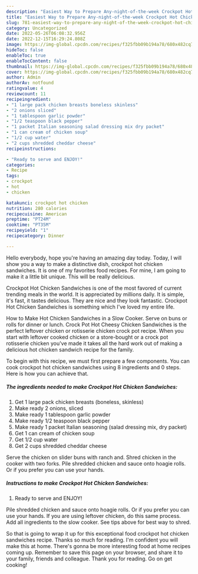 ```yaml
---
description: "Easiest Way to Prepare Any-night-of-the-week Crockpot Hot Chicken Sandwiches"
title: "Easiest Way to Prepare Any-night-of-the-week Crockpot Hot Chicken Sandwiches"
slug: 781-easiest-way-to-prepare-any-night-of-the-week-crockpot-hot-chicken-sandwiches
category: Uncategorized
date: 2022-05-26T06:08:32.956Z
date: 2022-12-15T16:29:24.808Z
image: https://img-global.cpcdn.com/recipes/f325fbb09b194a78/680x482cq70/crockpot-hot-chicken-sandwiches-recipe-main-photo.jpg
hideToc: false
enableToc: true
enableTocContent: false
thumbnail: https://img-global.cpcdn.com/recipes/f325fbb09b194a78/680x482cq70/crockpot-hot-chicken-sandwiches-recipe-main-photo.jpg
cover: https://img-global.cpcdn.com/recipes/f325fbb09b194a78/680x482cq70/crockpot-hot-chicken-sandwiches-recipe-main-photo.jpg
author: Admin
authorAv: notfound
ratingvalue: 4
reviewcount: 11
recipeingredient:
- "1 large pack chicken breasts boneless skinless"
- "2 onions sliced"
- "1 tablespoon garlic powder"
- "1/2 teaspoon black pepper"
- "1 packet Italian seasoning salad dressing mix dry packet"
- "1 can cream of chicken soup"
- "1/2 cup water"
- "2 cups shredded cheddar cheese"
recipeinstructions:

- "Ready to serve and ENJOY!"
categories:
- Recipe
tags:
- crockpot
- hot
- chicken

katakunci: crockpot hot chicken 
nutrition: 280 calories
recipecuisine: American
preptime: "PT24M"
cooktime: "PT35M"
recipeyield: "1"
recipecategory: Dinner

---
```



Hello everybody, hope you're having an amazing day today. Today, I will show you a way to make a distinctive dish, crockpot hot chicken sandwiches. It is one of my favorites food recipes. For mine, I am going to make it a little bit unique. This will be really delicious.

Crockpot Hot Chicken Sandwiches is one of the most favored of current trending meals in the world. It is appreciated by millions daily. It is simple, it's fast, it tastes delicious. They are nice and they look fantastic. Crockpot Hot Chicken Sandwiches is something which I've loved my entire life.

How to Make Hot Chicken Sandwiches in a Slow Cooker. Serve on buns or rolls for dinner or lunch. Crock Pot Hot Cheesy Chicken Sandwiches is the perfect leftover chicken or rotisserie chicken crock pot recipe. When you start with leftover cooked chicken or a store-bought or a crock pot rotisserie chicken you&#39;ve made it takes all the hard work out of making a delicious hot chicken sandwich recipe for the family.


To begin with this recipe, we must first prepare a few components. You can cook crockpot hot chicken sandwiches using 8 ingredients and 0 steps. Here is how you can achieve that.

<!--inarticleads1-->

##### The ingredients needed to make Crockpot Hot Chicken Sandwiches:

1. Get 1 large pack chicken breasts (boneless, skinless)
1. Make ready 2 onions, sliced
1. Make ready 1 tablespoon garlic powder
1. Make ready 1/2 teaspoon black pepper
1. Make ready 1 packet Italian seasoning (salad dressing mix, dry packet)
1. Get 1 can cream of chicken soup
1. Get 1/2 cup water
1. Get 2 cups shredded cheddar cheese


Serve the chicken on slider buns with ranch and. Shred chicken in the cooker with two forks. Pile shredded chicken and sauce onto hoagie rolls. Or if you prefer you can use your hands. 

<!--inarticleads2-->

##### Instructions to make Crockpot Hot Chicken Sandwiches:


1. Ready to serve and ENJOY!

Pile shredded chicken and sauce onto hoagie rolls. Or if you prefer you can use your hands. If you are using leftover chicken, do this same process. Add all ingredients to the slow cooker. See tips above for best way to shred. 

So that is going to wrap it up for this exceptional food crockpot hot chicken sandwiches recipe. Thanks so much for reading. I'm confident you will make this at home. There's gonna be more interesting food at home recipes coming up. Remember to save this page on your browser, and share it to your family, friends and colleague. Thank you for reading. Go on get cooking!
